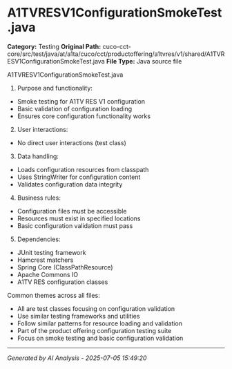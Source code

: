 # A1TVRESV1ConfigurationSmokeTest.java

**Category:** Testing
**Original Path:** cuco-cct-core/src/test/java/at/a1ta/cuco/cct/productoffering/a1tvres/v1/shared/A1TVRESV1ConfigurationSmokeTest.java
**File Type:** Java source file

A1TVRESV1ConfigurationSmokeTest.java
1. Purpose and functionality:
- Smoke testing for A1TV RES V1 configuration
- Basic validation of configuration loading
- Ensures core configuration functionality works

2. User interactions:
- No direct user interactions (test class)

3. Data handling:
- Loads configuration resources from classpath
- Uses StringWriter for configuration content
- Validates configuration data integrity

4. Business rules:
- Configuration files must be accessible
- Resources must exist in specified locations
- Basic configuration validation must pass

5. Dependencies:
- JUnit testing framework
- Hamcrest matchers
- Spring Core (ClassPathResource)
- Apache Commons IO
- A1TV RES configuration classes

Common themes across all files:
- All are test classes focusing on configuration validation
- Use similar testing frameworks and utilities
- Follow similar patterns for resource loading and validation
- Part of the product offering configuration testing suite
- Focus on smoke testing and basic configuration validation

---
*Generated by AI Analysis - 2025-07-05 15:49:20*
